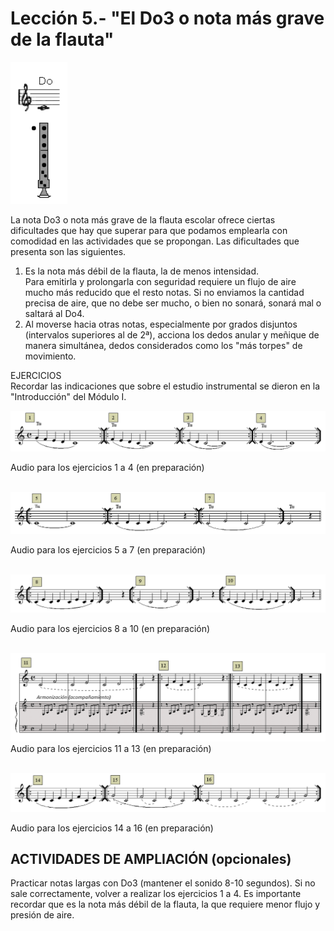 
# Lección 5.- "El Do3 o nota más grave de la flauta"

<img src="img/Posicion_Do3.gif" height="227" alt="Posición Do3 " title="Posición Do3 " />

La nota Do3 o nota más grave de la flauta escolar ofrece ciertas dificultades que hay que superar para que podamos emplearla con comodidad en las actividades que se propongan. Las dificultades que presenta son las siguientes.

1. Es la nota más débil de la flauta, la de menos intensidad.<br />Para emitirla y prolongarla con seguridad requiere un flujo de aire mucho más reducido que el resto notas. Si no enviamos la cantidad precisa de aire, que no debe ser mucho, o bien no sonará, sonará mal o saltará al Do4. 
1. Al moverse hacia otras notas, especialmente por grados disjuntos (intervalos superiores al de 2ª), acciona los dedos anular y meñique de manera simultánea, dedos considerados como los "más torpes" de movimiento. 

EJERCICIOS <br /> Recordar las indicaciones que sobre el estudio instrumental se dieron en la "Introducción" del Módulo I.

![](/assets/M2_L5_Do3_1a4.gif)

Audio para los ejercicios 1 a 4 (en preparación)
<br />
<br />

![](/assets/M2_L5_Do3_5a7.gif)

Audio para los ejercicios 5 a 7 (en preparación)
<br />
<br />

![](/assets/M2_L5_Do3_8a10.gif)

Audio para los ejercicios 8 a 10 (en preparación)
<br />
<br />

![](/assets/L5_Ejer11a13_Do3_Armoniza.gif)
Audio para los ejercicios 11 a 13 (en preparación)
<br />
<br />

![](/assets/M2_L5_Do3_14a16.gif)

Audio para los ejercicios 14 a 16 (en preparación)
<br />

## ACTIVIDADES DE AMPLIACIÓN (opcionales)

Practicar notas largas con Do3 (mantener el sonido 8-10 segundos). Si no sale correctamente, volver a realizar los ejercicios 1 a 4. Es importante recordar que es la nota más débil de la flauta, la que requiere menor flujo y presión de aire.
